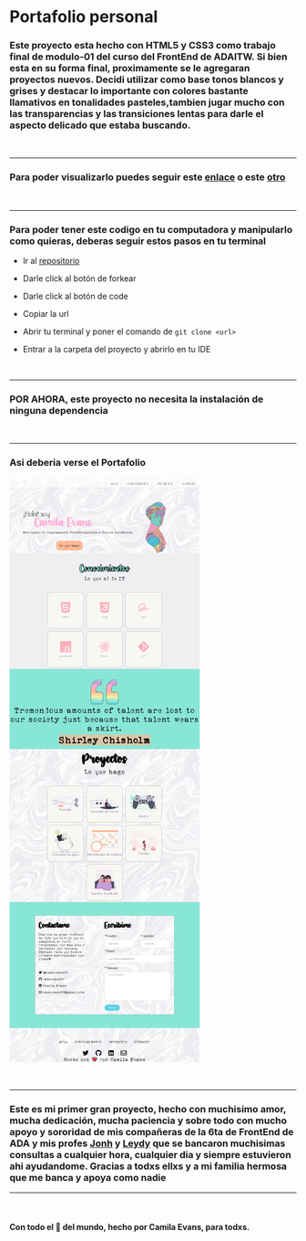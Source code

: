 # Portafolio personal

### Este proyecto esta hecho con HTML5 y CSS3 como trabajo final de modulo-01 del curso del FrontEnd de ADAITW. Si bien esta en su forma final, proximamente se le agregaran proyectos nuevos. Decidi utilizar como base tonos blancos y grises y destacar lo importante con colores bastante llamativos en tonalidades pasteles,tambien jugar mucho con las transparencias y las transiciones lentas para darle el aspecto delicado que estaba buscando. 

<br>

***

### Para poder visualizarlo puedes seguir este [enlace](camievans99.github.io/portfolioada/) o este [otro]()

<br>

***

### Para poder tener este codigo en tu computadora y manipularlo como quieras, deberas seguir estos pasos en tu terminal



- Ir al [repositorio](https://github.com/camievans99/PortfolioAda)

- Darle click al botón de forkear

- Darle click al botón de code

- Copiar la url

- Abrir tu terminal y poner el comando de  ```git clone <url>```

- Entrar a la carpeta del proyecto y abrirlo en tu IDE

<br>

***

### POR AHORA, este proyecto no necesita la instalación de ninguna dependencia

<br>

***

### Asi deberia verse el Portafolio

![imagen](./imagenes/screenfull.png)


<br>

***


### Este es mi primer gran proyecto, hecho con muchisimo amor, mucha dedicación, mucha paciencia y sobre todo con mucho apoyo y sororidad de mis compañeras de la 6ta de FrontEnd de ADA y mis profes [Jonh](https://github.com/Jonhks) y [Leydy](https://github.com/leydyk93/) que se bancaron muchisimas consultas a cualquier hora, cualquier dia y siempre estuvieron ahi ayudandome. Gracias a todxs ellxs y a mi familia hermosa que me banca y apoya como nadie

***
<br>

#### Con todo el 💜 del mundo, hecho por Camila Evans, para todxs.
